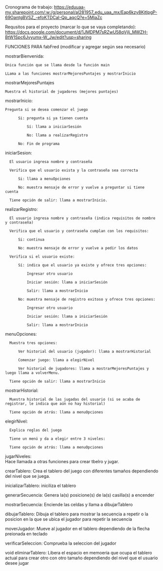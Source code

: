 Cronograma de trabajo: https://eduuaa-my.sharepoint.com/:w:/g/personal/al281957_edu_uaa_mx/Eap6kzy8KjtIpgP-69OantgBVSZ_-efoKTDCaI-Qp_aqcQ?e=5MiaZc

Requsitos para el proyecto (marcar lo que se vaya completando): https://docs.google.com/document/d/1JMDPM7sRZwU58qVjIj_MWZH-BtW1Spc6Jvyumx-W_Jw/edit?usp=sharing

FUNCIONES PARA fabFred (modificar y agregar según sea necesario)

mostrarBienvenida: 

    Única función que se llama desde la función main
    
    LLama a las funciones mostrarMejoresPuntajes y mostrarInicio

    
mostrarMejoresPuntajes

    Muestra el historial de jugadores (mejores puntajes)

    
mostrarInicio:

    Pregunta si se desea comenzar el juego
    
          Si: pregunta si ya tienen cuenta
          
              Sí: llama a iniciarSesión
              
              No: llama a realizarRegistro
              
          No: Fin de programa

          
iniciarSesion:

      El usuario ingresa nombre y contraseña
      
      Verifica que el usuario exista y la contraseña sea correcta
      
          Si: llama a menuOpciones
          
          No: muestra mensaje de error y vuelve a preguntar si tiene cuenta

      Tiene opción de salir: llama a mostrarInicio.


realizarRegistro:

      El usuario ingresa nombre y contraseña (indica requisitos de nombre y contraseña)
  
      Verifica que el usuario y contraseña cumplan con los requisitos:

          Si: continua
          
          No: muestra mensaje de error y vuelve a pedir los datos
      
      Verifica si el usuario existe:
          
          Sí: indica que el usuario ya existe y ofrece tres opciones:
              
              Ingresar otro usuario

              Iniciar sesión: llama a iniciarSesión
              
              Salir: llama a mostrarInicio

          No: muestra mensaje de registro exitoso y ofrece tres opciones: 

              Ingresar otro usuario

              Iniciar sesión: llama a iniciarSesión

              Salir: llama a mostrarInicio


menuOpciones: 
      
      Muestra tres opciones: 
          
          Ver historial del usuario (jugador): llama a mostrarHistorial
          
          Comenzar juego: llama a elegirNivel

          Ver historial de jugadores: llama a mostrarMejoresPuntajes y luego llama a volverMenu.

      Tiene opción de salir: llama a mostrarInicio


mostrarHistorial:
      
      Muestra historial de las jugadas del usuario (si se acaba de registrar, le indica que aún no hay historial)
      
      Tiene opción de atrás: llama a menuOpciones


elegirNivel:
     
      Explica reglas del juego
      
      Tiene un menú y da a elegir entre 3 niveles:
      
      Tiene opción de atrás: llama a menuOpciones


jugarNiveles:    
        Hace llamada a otras funciones para crear tbelro y jugar.

crearTablero:
        Crea el tablero del juego con diferentes tamaños dependiendo del nivel que se juega.

inicializarTablero:
        iniciliza el tablero

generarSecuencia:
        Genera la(s) posicione(s) de la(s) casilla(s) a encender

mostrarSecuencia:
        Enciende las celdas y llama a dibujarTablero

dibujarTablero:
        Dibuja el tablero para mostrar la secuencia a repetir o la posicion en la que se ubica el jugador para repetir la secuencia

moverJugador:
        Mueve al jugador en el tablero dependiendo de la flecha preionada en teclado

verificarSeleccion:
        Comprueba la seleccion del jugador

void eliminarTablero:
        Libera el espacio en memoeria que ocupa el tablero actual para crear otro con otro tamaño dependiendo del nivel que el usuario desee jugar
